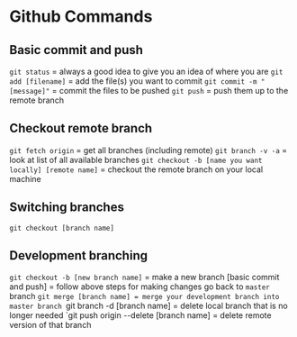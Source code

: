 Github Commands
===================

Basic commit and push
----------------------

`git status` = always a good idea to give you an idea of where you are
`git add [filename]` = add the file(s) you want to commit
`git commit -m "[message]"` = commit the files to be pushed
`git push` = push them up to the remote branch

Checkout remote branch
-----------------------

`git fetch origin` = get all branches (including remote)
`git branch -v -a` = look at list of all available branches
`git checkout -b [name you want locally] [remote name]` = checkout the remote branch on your local machine

Switching branches
-----------------------

`git checkout [branch name]`

Development branching
-----------------------

`git checkout -b [new branch name]` = make a new branch
[basic commit and push] = follow above steps for making changes
go back to `master` branch 
`git merge [branch name] = merge your development branch into master branch
`git branch -d [branch name] = delete local branch that is no longer needed
`git push origin --delete [branch name] = delete remote version of that branch